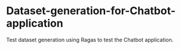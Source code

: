# Dataset-generation-for-Chatbot-application
Test dataset generation using Ragas to test the Chatbot application.

